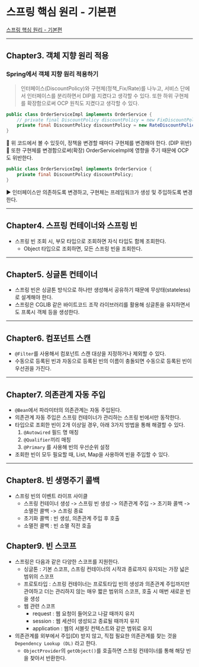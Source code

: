 # 스프링 핵심 원리 - 기본편

[스프링 핵심 원리 - 기본편](https://www.inflearn.com/course/%EC%8A%A4%ED%94%84%EB%A7%81-%ED%95%B5%EC%8B%AC-%EC%9B%90%EB%A6%AC-%EA%B8%B0%EB%B3%B8%ED%8E%B8?srsltid=AfmBOor-MCgxecb38mdX0bdVUOoCkq5-VFOzxgSqdo-6UxtkMY_25k6P)

---

## Chapter3. 객체 지향 원리 적용

### Spring에서 객체 지향 원리 적용하기

> 인터페이스(DiscountPolicy)와 구현체(정책_Fix/Rate)를 나누고, 서비스 단에서 인터페이스를 분리하면서 DIP를 지켰다고 생각할 수 있다.
> 또한 하위 구현체를 확장함으로써 OCP 원칙도 지켰다고 생각할 수 있다.

```java
public class OrderServiceImpl implements OrderService {
    // private final DiscountPolicy discountPolicy = new FixDiscountPolicy();
    private final DiscountPolicy discountPolicy = new RateDiscountPolicy();
}
```

🚨 위 코드에서 볼 수 있듯이, 정책을 변경할 때마다 구현체를 변경해야 한다. (DIP 위반)  
🚨 또한 구현체를 변경함으로써(확장) OrderServiceImpl에 영향을 주기 때문에 OCP도 위반한다.

```java
public class OrderServiceImpl implements OrderService {
    private final DiscountPolicy discountPolicy;
}
```

▶️ 인터페이스만 의존하도록 변경하고, 구현체는 프레임워크가 생성 및 주입하도록 변경한다.

---

## Chapter4. 스프링 컨테이너와 스프링 빈

- 스프링 빈 조회 시, 부모 타입으로 조회하면 자식 타입도 함께 조회한다.
    - Object 타입으로 조회하면, 모든 스프링 빈을 조회한다.

---

## Chapter5. 싱글톤 컨테이너

- 스프링 빈은 싱글톤 방식으로 하나만 생성해서 공유하기 때문에 무상태(stateless)로 설계해야 한다.
- 스프링은 CGLIB 같은 바이트코드 조작 라이브러리를 활용해 싱글톤을 유지하면서도 프록시 객체 등을 생성한다.

---

## Chapter6. 컴포넌트 스캔

- `@Filter`를 사용해서 컴포넌트 스캔 대상을 지정하거나 제외할 수 있다.
- 수동으로 등록된 빈과 자동으로 등록된 빈의 이름이 충돌되면 수동으로 등록된 빈이 우선권을 가진다.

---

## Chapter7. 의존관계 자동 주입

- `@Bean`에서 파라미터의 의존관계는 자동 주입된다.
- 의존관계 자동 주입은 스프링 컨테이너가 관리하는 스프링 빈에서만 동작한다.
- 타입으로 조회한 빈이 2개 이상일 경우, 아래 3가지 방법을 통해 해결할 수 있다.
    1. `@Autowired` 필드 명 매칭
    2. `@Qualifier`끼리 매칭
    3. `@Primary` 를 사용해 빈의 우선순위 설정
- 조회한 빈이 모두 필요할 때, List, Map을 사용하여 빈을 주입할 수 있다.

---

## Chapter8. 빈 생명주기 콜백

- 스프링 빈의 이벤트 라이프 사이클
    - 스프링 컨테이너 생성 -> 스프링 빈 생성 -> 의존관계 주입 -> 초기화 콜백 -> 소멸전 콜백 -> 스프링 종료
    - 초기화 콜백 : 빈 생성, 의존관계 주입 후 호출
    - 소멸전 콜백 : 빈 소멸 직전 호출

## Chapter9. 빈 스코프

- 스프링은 다음과 같은 다양한 스코프를 지원한다.
    - 싱글톤 : 기본 스코프, 스프링 컨테이너의 시작과 종료까지 유지되는 가장 넓은 범위의 스코프
    - 프로토타입 : 스프링 컨테이너는 프로토타입 빈의 생성과 의존관계 주입까지만 관여하고 더는 관리하지 않는 매우 짧은 범위의 스코프, 호출 시 매번 새로운 빈을 생성
    - 웹 관련 스코프
        - request : 웹 요청이 들어오고 나갈 때까지 유지
        - session : 웹 세션이 생성되고 종료될 때까지 유지
        - application : 웹의 서블릿 컨텍스트와 같은 범위로 유지
- 의존관계를 외부에서 주입(DI) 받지 않고, 직접 필요한 의존관계를 찾는 것을 `Dependency Lookup (DL)` 라고 한다.
    - `ObjectProvider`의 `getObject()`를 호출하면 스프링 컨테이너를 통해 해당 빈을 찾아서 반환한다.
